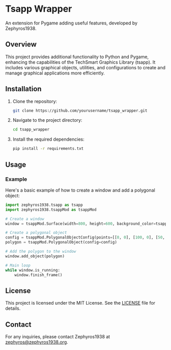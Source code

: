 # Tsapp Wrapper

An extension for Pygame adding useful features, developed by Zephyros1938.

## Overview

This project provides additional functionality to Python and Pygame, enhancing the capabilities of the TechSmart Graphics Library (tsapp). It includes various graphical objects, utilities, and configurations to create and manage graphical applications more efficiently.

## Installation

1. Clone the repository:
    ```sh
    git clone https://github.com/yourusername/tsapp_wrapper.git
    ```
2. Navigate to the project directory:
    ```sh
    cd tsapp_wrapper
    ```
3. Install the required dependencies:
    ```sh
    pip install -r requirements.txt
    ```

## Usage

### Example

Here's a basic example of how to create a window and add a polygonal object:

```python
import zephyros1938.tsapp as tsapp
import zephyros1938.tsappMod as tsappMod

# Create a window
window = tsappMod.Surface(width=800, height=600, background_color=tsapp.WHITE, title="Example Window")

# Create a polygonal object
config = tsappMod.PolygonalObjectConfig(points=[[0, 0], [100, 0], [50, 100]], center=[400, 300], color=tsapp.RED)
polygon = tsappMod.PolygonalObject(config=config)

# Add the polygon to the window
window.add_object(polygon)

# Main loop
while window.is_running:
    window.finish_frame()
```

## License

This project is licensed under the MIT License. See the [LICENSE](./LICENSE) file for details.

## Contact

For any inquiries, please contact Zephyros1938 at [zephyros@zephyros1938.org](mailto:zephyros@zephyros1938.org).
